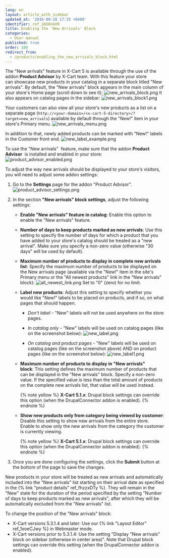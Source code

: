 ```yaml
---
lang: en
layout: article_with_sidebar
updated_at: '2016-09-28 17:35 +0400'
identifier: ref_2A50nkO9
title: Enabling the 'New Arrivals' Block
categories:
  - User manual
published: true
order: 180
redirect_from:
  - /products/enabling_the_new_arrivals_block.html
---
```

The "New arrivals" feature in X-Cart 5 is available through the use of the addon **Product Advisor** by X-Cart team. With this feature your store can showcase new products in your catalog in a separate block titled "New arrivals". By default, the "New arrivals" block appears in the main column of your store's Home page (scroll down to see it):
    ![new_arrivals_block.png]({{site.baseurl}}/attachments/ref_2A50nkO9/new_arrivals_block.png)
It also appears on catalog pages in the sidebar:
    ![new_arrivals_block1.png]({{site.baseurl}}/attachments/ref_2A50nkO9/new_arrivals_block1.png)

Your customers can also view all your store's new products as a list on a separate page (`http://<your-domain>/<x-cart-5-directory>/?target=new_arrivals`) available by default through the "New!" item in your store's Primary menu.
    ![new_arrivals_menu.png]({{site.baseurl}}/attachments/ref_2A50nkO9/new_arrivals_menu.png)

In addition to that, newly added products can be marked with "New!" labels in the Customer front end.
    ![new_label_example.png]({{site.baseurl}}/attachments/ref_2A50nkO9/new_label_example.png)

To use the "New arrivals"  feature, make sure that the addon **Product Advisor**  is installed and enabled in your store:
![product_advisor_enabled.png]({{site.baseurl}}/attachments/ref_2A50nkO9/product_advisor_enabled.png)

To adjust the way new arrivals should be displayed to your store's visitors, you will need to adjust some addon settings:

1.  Go to the **Settings** page for the addon "Product Advisor".
    ![product_advisor_settings.png]({{site.baseurl}}/attachments/ref_hQnN8cAT/product_advisor_settings.png)

2.  In the section **"New arrivals" block settings**, adjust the following settings:

    *   **Enable "New arrivals" feature in catalog**: Enable this option to enable the "New arrivals" feature. 
    
    *   **Number of days to keep products marked as new arrivals**: Use this setting to specify the number of days for which a product that you have added to your store's catalog should be treated as a "new arrival". Make sure you specify a non-zero value (otherwise "30 days" will be used by default).
    
    *   **Maximum number of products to display in complete new arrivals list**: Specify the maximum number of products to be displayed on the New arrivals page (available via the "New!" item in the site's Primary menu or the "All newest products" link in the "New arrivals" block):
        ![all_newest_link.png]({{site.baseurl}}/attachments/ref_2A50nkO9/all_newest_link.png)
        Set to "0" (zero) for no limit.
    
    *   **Label new products**: Adjust this setting to specify whether you would like "New!" labels to be placed on products, and if so, on what pages that should happen. 
        * _Don't label_ - "New" labels will not be used anywhere on the store pages.
        
        * _In catalog only_ - "New" labels will be used on catalog pages (like on the screenshot below):
          ![new_label.png]({{site.baseurl}}/attachments/ref_2A50nkO9/new_label.png)
 
        * _On catalog and product pages_ - "New" labels will be used on catalog pages (like on the screenshot above) AND on product pages (like on the screenshot below):
          ![new_label1.png]({{site.baseurl}}/attachments/ref_2A50nkO9/new_label1.png)
    
    *   **Maximum number of products to display in "New arrivals" block**: This setting defines the maximum number of products that can be displayed in the "New arrivals" block. Specify a non-zero value. If the specified value is less than the total amount of products on the complete new arrivals list, that value will be used instead. 

        {% note yellow %}
        __X-Cart 5.1.x__: Drupal block settings can override this option (when the DrupalConnector addon is enabled).
        {% endnote %}

    *   **Show new products only from category being viewed by customer**: Disable this setting to show new arrivals from the entire store. Enable to show only the new arrivals from the category the customer is currently viewing.

        {% note yellow %}
        __X-Cart 5.1.x__: Drupal block settings can override this option (when the DrupalConnector addon is enabled).
        {% endnote %}

3.  Once you are done configuring the settings, click the **Submit** button at the bottom of the page to save the changes.

New products in your store will be treated as new arrivals and automatically included into the "New arrivals" list starting on their arrival date as specified in the {% link "product details" ref_fhzzxDTy %}. They will remain in the "New" state for the duration of the period specified by the setting "Number of days to keep products marked as new arrivals", after which they will be automatically excluded from the "New arrivals" list.

To change the position of the "New arrivals" block:
    
   * X-Cart versions 5.3.1.4 and later: Use our {% link "Layout Editor" ref_1xoeCJwy %} in Webmaster mode.
   * X-Cart versions prior to 5.3.1.4: Use the setting "Display "New arrivals" block on sidebar (otherwise in center area)". Note that Drupal block settings can override this setting (when the DrupalConnector addon is enabled).